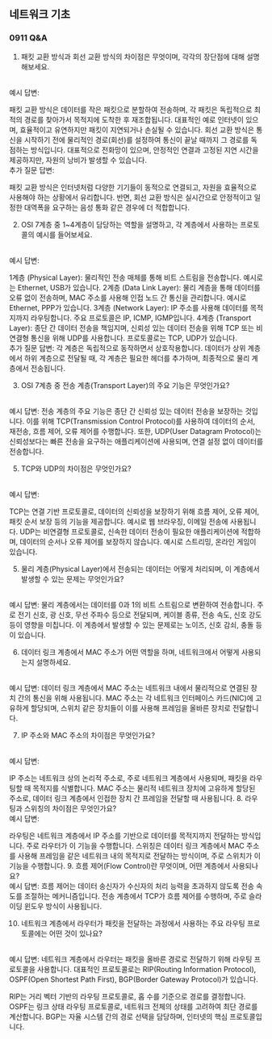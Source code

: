 ## 네트워크 기초
### 0911 Q&A

1. 패킷 교환 방식과 회선 교환 방식의 차이점은 무엇이며, 각각의 장단점에 대해 설명해보세요.
<br>
예시 답변:

패킷 교환 방식은 데이터를 작은 패킷으로 분할하여 전송하며, 각 패킷은 독립적으로 최적의 경로를 찾아가서 목적지에 도착한 후 재조합됩니다. 대표적인 예로 인터넷이 있으며, 효율적이고 유연하지만 패킷이 지연되거나 손실될 수 있습니다.
회선 교환 방식은 통신을 시작하기 전에 물리적인 경로(회선)를 설정하여 통신이 끝날 때까지 그 경로를 독점하는 방식입니다. 대표적으로 전화망이 있으며, 안정적인 연결과 고정된 지연 시간을 제공하지만, 자원의 낭비가 발생할 수 있습니다.
<br>
추가 질문 답변:

패킷 교환 방식은 인터넷처럼 다양한 기기들이 동적으로 연결되고, 자원을 효율적으로 사용해야 하는 상황에서 유리합니다. 반면, 회선 교환 방식은 실시간으로 안정적이고 일정한 대역폭을 요구하는 음성 통화 같은 경우에 더 적합합니다.

2. OSI 7계층 중 1~4계층이 담당하는 역할을 설명하고, 각 계층에서 사용하는 프로토콜의 예시를 들어보세요.
<br>
예시 답변:

1계층 (Physical Layer): 물리적인 전송 매체를 통해 비트 스트림을 전송합니다. 예시로는 Ethernet, USB가 있습니다.
2계층 (Data Link Layer): 물리 계층을 통해 데이터를 오류 없이 전송하며, MAC 주소를 사용해 인접 노드 간 통신을 관리합니다. 예시로 Ethernet, PPP가 있습니다.
3계층 (Network Layer): IP 주소를 사용해 데이터를 목적지까지 라우팅합니다. 주요 프로토콜은 IP, ICMP, IGMP입니다.
4계층 (Transport Layer): 종단 간 데이터 전송을 책임지며, 신뢰성 있는 데이터 전송을 위해 TCP 또는 비연결형 통신을 위해 UDP를 사용합니다. 프로토콜로는 TCP, UDP가 있습니다.
<br>
추가 질문 답변:
각 계층은 독립적으로 동작하면서 상호작용합니다. 데이터가 상위 계층에서 하위 계층으로 전달될 때, 각 계층은 필요한 헤더를 추가하며, 최종적으로 물리 계층에서 전송됩니다.

3. OSI 7계층 중 전송 계층(Transport Layer)의 주요 기능은 무엇인가요?
<br>
예시 답변:
전송 계층의 주요 기능은 종단 간 신뢰성 있는 데이터 전송을 보장하는 것입니다. 이를 위해 TCP(Transmission Control Protocol)를 사용하여 데이터의 순서, 재전송, 흐름 제어, 오류 제어를 수행합니다. 또한, UDP(User Datagram Protocol)는 신뢰성보다는 빠른 전송을 요구하는 애플리케이션에 사용되며, 연결 설정 없이 데이터를 전송합니다.

5. TCP와 UDP의 차이점은 무엇인가요?
<br>
예시 답변:

TCP는 연결 기반 프로토콜로, 데이터의 신뢰성을 보장하기 위해 흐름 제어, 오류 제어, 패킷 순서 보장 등의 기능을 제공합니다. 예시로 웹 브라우징, 이메일 전송에 사용됩니다.
UDP는 비연결형 프로토콜로, 신속한 데이터 전송이 필요한 애플리케이션에 적합하며, 데이터의 순서나 오류 제어를 보장하지 않습니다. 예시로 스트리밍, 온라인 게임이 있습니다.

5. 물리 계층(Physical Layer)에서 전송되는 데이터는 어떻게 처리되며, 이 계층에서 발생할 수 있는 문제는 무엇인가요?
<br>
예시 답변:
물리 계층에서는 데이터를 0과 1의 비트 스트림으로 변환하여 전송합니다. 주로 전기 신호, 광 신호, 무선 주파수 등으로 전달되며, 케이블 종류, 전송 속도, 신호 강도 등이 영향을 미칩니다. 이 계층에서 발생할 수 있는 문제로는 노이즈, 신호 감쇠, 충돌 등이 있습니다.

6. 데이터 링크 계층에서 MAC 주소가 어떤 역할을 하며, 네트워크에서 어떻게 사용되는지 설명하세요.
<br>
예시 답변:
데이터 링크 계층에서 MAC 주소는 네트워크 내에서 물리적으로 연결된 장치 간의 통신을 위해 사용됩니다. MAC 주소는 각 네트워크 인터페이스 카드(NIC)에 고유하게 할당되며, 스위치 같은 장치들이 이를 사용해 프레임을 올바른 장치로 전달합니다.

7. IP 주소와 MAC 주소의 차이점은 무엇인가요?
<br>
예시 답변:

IP 주소는 네트워크 상의 논리적 주소로, 주로 네트워크 계층에서 사용되며, 패킷을 라우팅할 때 목적지를 식별합니다.
MAC 주소는 물리적 네트워크 장치에 고유하게 할당된 주소로, 데이터 링크 계층에서 인접한 장치 간 프레임을 전달할 때 사용됩니다.
8. 라우팅과 스위칭의 차이점은 무엇인가요?
<br>
예시 답변:

라우팅은 네트워크 계층에서 IP 주소를 기반으로 데이터를 목적지까지 전달하는 방식입니다. 주로 라우터가 이 기능을 수행합니다.
스위칭은 데이터 링크 계층에서 MAC 주소를 사용해 프레임을 같은 네트워크 내의 목적지로 전달하는 방식이며, 주로 스위치가 이 기능을 수행합니다.
9. 흐름 제어(Flow Control)란 무엇이며, 어떤 계층에서 사용되나요?
<br>
예시 답변:
흐름 제어는 데이터 송신자가 수신자의 처리 능력을 초과하지 않도록 전송 속도를 조절하는 메커니즘입니다. 전송 계층에서 TCP가 흐름 제어를 수행하며, 주로 슬라이딩 윈도우 방식이 사용됩니다.

10. 네트워크 계층에서 라우터가 패킷을 전달하는 과정에서 사용하는 주요 라우팅 프로토콜에는 어떤 것이 있나요?
<br>
예시 답변:
네트워크 계층에서 라우터는 패킷을 올바른 경로로 전달하기 위해 라우팅 프로토콜을 사용합니다. 대표적인 프로토콜로는 RIP(Routing Information Protocol), OSPF(Open Shortest Path First), BGP(Border Gateway Protocol)가 있습니다.

RIP는 거리 벡터 기반의 라우팅 프로토콜로, 홉 수를 기준으로 경로를 결정합니다.
OSPF는 링크 상태 라우팅 프로토콜로, 네트워크 전체의 상태를 고려하여 최단 경로를 계산합니다.
BGP는 자율 시스템 간의 경로 선택을 담당하며, 인터넷의 핵심 프로토콜입니다.
